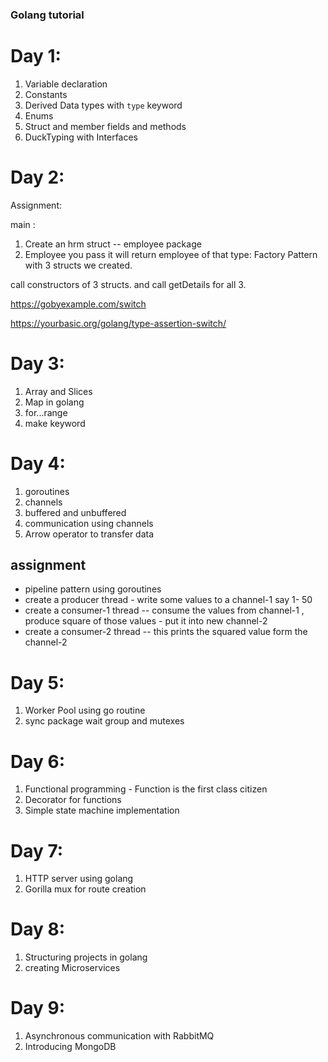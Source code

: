 
### Golang tutorial



# Day 1:

1. Variable declaration
2. Constants
3. Derived Data types with `type` keyword
4. Enums 
5. Struct and member fields and methods
6. DuckTyping with Interfaces


# Day 2:

Assignment:   

main : 

1. Create an hrm struct -- employee package
2. Employee you pass it will return employee of that type: Factory Pattern with 3 structs we created. 

call constructors of 3 structs.
and call getDetails for all 3.

https://gobyexample.com/switch

https://yourbasic.org/golang/type-assertion-switch/



# Day 3:

1. Array and Slices
2. Map in golang
3. for...range
4. make keyword

# Day 4:
1. goroutines
2. channels 
3. buffered and unbuffered
4. communication using channels
5. Arrow operator to transfer data 


## assignment

 * pipeline pattern using goroutines
 * create a producer thread  -   write some values to a channel-1 say 1- 50
 * create a consumer-1 thread  -- consume the values from channel-1 , produce square of those values - put it into new channel-2
 * create a consumer-2 thread -- this prints the squared value form the channel-2

# Day 5:
1. Worker Pool using go routine
2. sync package wait group and mutexes

# Day 6:
1. Functional programming - Function is the first class citizen
2. Decorator for functions
3. Simple state machine implementation

# Day 7:
1. HTTP server using golang
2. Gorilla mux for route creation

# Day 8:
1. Structuring projects in golang
2. creating Microservices

# Day 9:
1. Asynchronous communication with RabbitMQ
2. Introducing MongoDB





 





